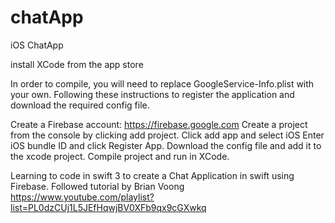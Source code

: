 # chatApp
iOS ChatApp

install XCode from the app store

In order to compile, you will need to replace GoogleService-Info.plist with your own.
Following these instructions to register the application and download the required config file.

Create a Firebase account: https://firebase.google.com
Create a project from the console by clicking add project.
Click add app and select iOS
Enter iOS bundle ID and click Register App.
Download the config file and add it to the xcode project.
Compile project and run in XCode.

Learning to code in swift 3 to create a Chat Application in swift using Firebase.
Followed tutorial by Brian Voong https://www.youtube.com/playlist?list=PL0dzCUj1L5JEfHqwjBV0XFb9qx9cGXwkq

